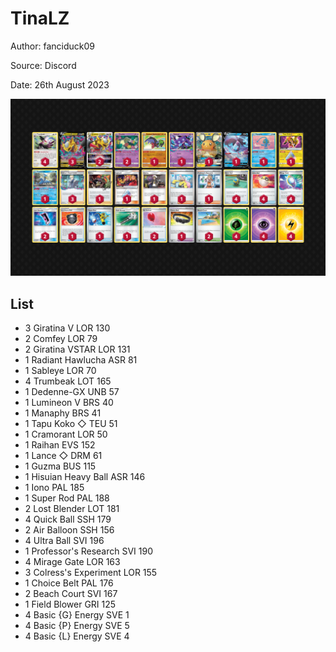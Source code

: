 # TinaLZ

Author: fanciduck09

Source: Discord

Date: 26th August 2023

![decklist](../../images/OBF/TinaLZ/1-%20TinaLZ.png)

## List

* 3 Giratina V LOR 130
* 2 Comfey LOR 79
* 2 Giratina VSTAR LOR 131
* 1 Radiant Hawlucha ASR 81
* 1 Sableye LOR 70
* 4 Trumbeak LOT 165
* 1 Dedenne-GX UNB 57
* 1 Lumineon V BRS 40
* 1 Manaphy BRS 41
* 1 Tapu Koko ◇ TEU 51
* 1 Cramorant LOR 50
* 1 Raihan EVS 152
* 1 Lance ◇ DRM 61
* 1 Guzma BUS 115
* 1 Hisuian Heavy Ball ASR 146
* 1 Iono PAL 185
* 1 Super Rod PAL 188
* 2 Lost Blender LOT 181
* 4 Quick Ball SSH 179
* 2 Air Balloon SSH 156
* 4 Ultra Ball SVI 196
* 1 Professor's Research SVI 190
* 4 Mirage Gate LOR 163
* 3 Colress's Experiment LOR 155
* 1 Choice Belt PAL 176
* 2 Beach Court SVI 167
* 1 Field Blower GRI 125
* 4 Basic {G} Energy SVE 1
* 4 Basic {P} Energy SVE 5
* 4 Basic {L} Energy SVE 4

